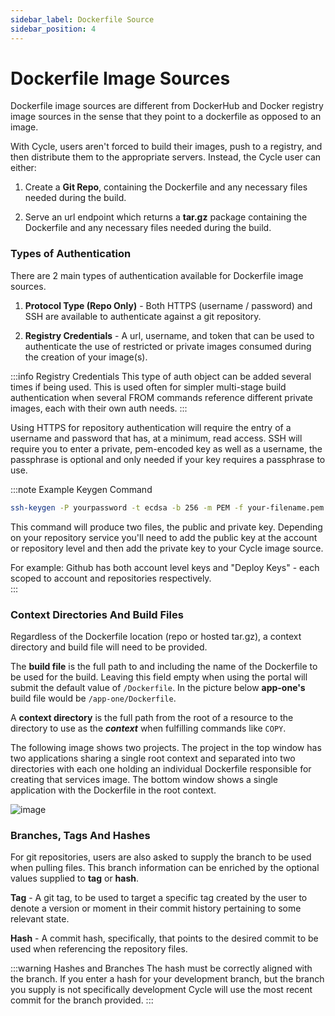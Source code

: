 ```yaml
---
sidebar_label: Dockerfile Source
sidebar_position: 4
---
```


# Dockerfile Image Sources

Dockerfile image sources are different from DockerHub and Docker registry image sources in the sense that they point to a dockerfile as opposed to an image.

With Cycle, users aren't forced to build their images, push to a registry, and then distribute them to the appropriate servers. Instead, the Cycle user can either:

1. Create a **Git Repo**, containing the Dockerfile and any necessary files needed during the build.

2. Serve an url endpoint which returns a **tar.gz** package containing the Dockerfile and any necessary files needed during the build.

### Types of Authentication

There are 2 main types of authentication available for Dockerfile image sources.

1. **Protocol Type (Repo Only)** - Both HTTPS (username / password) and SSH are available to authenticate against a git repository.

2. **Registry Credentials** - A url, username, and token that can be used to authenticate the use of restricted or private images consumed during the creation of your image(s).

:::info Registry Credentials
This type of auth object can be added several times if being used. This is used often for simpler multi-stage build authentication when several FROM commands reference different private images, each with their own auth needs.
:::

Using HTTPS for repository authentication will require the entry of a username and password that has, at a minimum, read access. SSH will require you to enter a private, pem-encoded key as well as a username, the passphrase is optional and only needed if your key requires a passphrase to use.

:::note Example Keygen Command

```bash
ssh-keygen -P yourpassword -t ecdsa -b 256 -m PEM -f your-filename.pem
```

This command will produce two files, the public and private key. Depending on your repository service you'll need to add the public key at the account or repository level and then add the private key to your Cycle image source.

For example: Github has both account level keys and "Deploy Keys" - each scoped to account and repositories respectively.  
:::

### Context Directories And Build Files

Regardless of the Dockerfile location (repo or hosted tar.gz), a context directory and build file will need to be provided.

The **build file** is the full path to and including the name of the Dockerfile to be used for the build. Leaving this field empty when using the portal will submit the default value of `/Dockerfile`. In the picture below **app-one's** build file would be `/app-one/Dockerfile`.

A **context directory** is the full path from the root of a resource to the directory to use as the **_context_** when fulfilling commands like `COPY`.

The following image shows two projects. The project in the top window has two applications sharing a single root context and separated into two directories with each one holding an individual Dockerfile responsible for creating that services image. The bottom window shows a single application with the Dockerfile in the root context.

![image](https://static.cycle.io/docs/images/context-directory.png)

### Branches, Tags And Hashes

For git repositories, users are also asked to supply the branch to be used when pulling files. This branch information can be enriched by the optional values supplied to **tag** or **hash**.

**Tag** - A git tag, to be used to target a specific tag created by the user to denote a version or moment in their commit history pertaining to some relevant state.

**Hash** - A commit hash, specifically, that points to the desired commit to be used when referencing the repository files.

:::warning Hashes and Branches
The hash must be correctly aligned with the branch. If you enter a hash for your development branch, but the branch you supply is not specifically development Cycle will use the most recent commit for the branch provided.
:::
